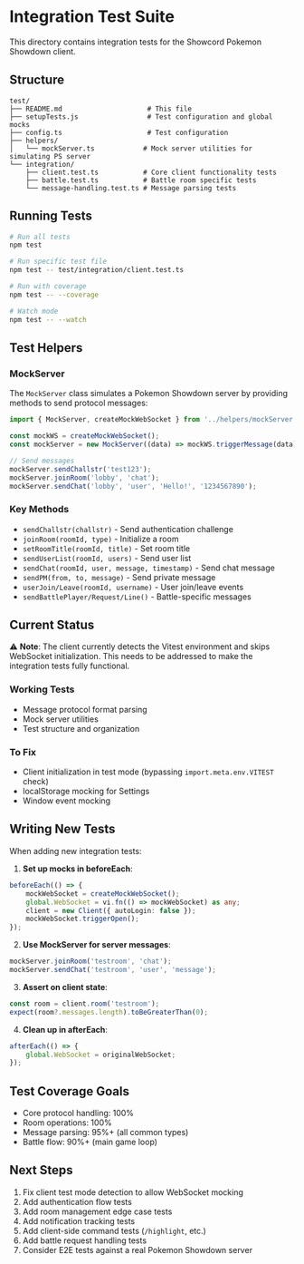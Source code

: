 # Integration Test Suite

This directory contains integration tests for the Showcord Pokemon Showdown client.

## Structure

```
test/
├── README.md                     # This file
├── setupTests.js                 # Test configuration and global mocks
├── config.ts                     # Test configuration
├── helpers/
│   └── mockServer.ts            # Mock server utilities for simulating PS server
└── integration/
    ├── client.test.ts           # Core client functionality tests
    ├── battle.test.ts           # Battle room specific tests
    └── message-handling.test.ts # Message parsing tests
```

## Running Tests

```bash
# Run all tests
npm test

# Run specific test file
npm test -- test/integration/client.test.ts

# Run with coverage
npm test -- --coverage

# Watch mode
npm test -- --watch
```

## Test Helpers

### MockServer

The `MockServer` class simulates a Pokemon Showdown server by providing methods to send protocol messages:

```typescript
import { MockServer, createMockWebSocket } from '../helpers/mockServer';

const mockWS = createMockWebSocket();
const mockServer = new MockServer((data) => mockWS.triggerMessage(data));

// Send messages
mockServer.sendChallstr('test123');
mockServer.joinRoom('lobby', 'chat');
mockServer.sendChat('lobby', 'user', 'Hello!', '1234567890');
```

### Key Methods

- `sendChallstr(challstr)` - Send authentication challenge
- `joinRoom(roomId, type)` - Initialize a room
- `setRoomTitle(roomId, title)` - Set room title
- `sendUserList(roomId, users)` - Send user list
- `sendChat(roomId, user, message, timestamp)` - Send chat message
- `sendPM(from, to, message)` - Send private message
- `userJoin/Leave(roomId, username)` - User join/leave events
- `sendBattlePlayer/Request/Line()` - Battle-specific messages

## Current Status

⚠️ **Note**: The client currently detects the Vitest environment and skips WebSocket initialization. This needs to be addressed to make the integration tests fully functional.

### Working Tests
- Message protocol format parsing
- Mock server utilities
- Test structure and organization

### To Fix
- Client initialization in test mode (bypassing `import.meta.env.VITEST` check)
- localStorage mocking for Settings
- Window event mocking

## Writing New Tests

When adding new integration tests:

1. **Set up mocks in beforeEach**:
```typescript
beforeEach(() => {
    mockWebSocket = createMockWebSocket();
    global.WebSocket = vi.fn(() => mockWebSocket) as any;
    client = new Client({ autoLogin: false });
    mockWebSocket.triggerOpen();
});
```

2. **Use MockServer for server messages**:
```typescript
mockServer.joinRoom('testroom', 'chat');
mockServer.sendChat('testroom', 'user', 'message');
```

3. **Assert on client state**:
```typescript
const room = client.room('testroom');
expect(room?.messages.length).toBeGreaterThan(0);
```

4. **Clean up in afterEach**:
```typescript
afterEach(() => {
    global.WebSocket = originalWebSocket;
});
```

## Test Coverage Goals

- Core protocol handling: 100%
- Room operations: 100%
- Message parsing: 95%+ (all common types)
- Battle flow: 90%+ (main game loop)

## Next Steps

1. Fix client test mode detection to allow WebSocket mocking
2. Add authentication flow tests
3. Add room management edge case tests
4. Add notification tracking tests
5. Add client-side command tests (`/highlight`, etc.)
6. Add battle request handling tests
7. Consider E2E tests against a real Pokemon Showdown server
